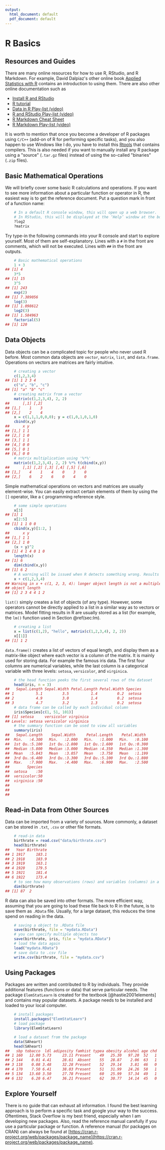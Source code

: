 ```yaml
---
output:
  html_document: default
  pdf_document: default
---
```


# R Basics

## Resources and Guides

There are many online resources for how to use R, RStudio, and R Markdown. For example, David Dalpiaz's other online book [Applied Statistics with R](http://daviddalpiaz.github.io/appliedstats/) contains an introduction to using them. There are also other online documentation such as 

* [Install R and RStudio](https://www.youtube.com/watch?v=cX532N_XLIs&t=19s/)
* [R tutorial](http://www.r-tutor.com/r-introduction)
* [Data in R Play-list (video)](https://www.youtube.com/playlist?list=PLBgxzZMu3GpPojVSoriMTWQCUno_3hjNi)
* [R and RStudio Play-list (video)](https://www.youtube.com/playlist?list=PLBgxzZMu3GpMjYhX7jLm5B9gEV7AOOJ5w)
* [R Markdown Cheat Sheet](https://www.rstudio.com/wp-content/uploads/2015/02/rmarkdown-cheatsheet.pdf)
* [R Markdown Play-list (video)](https://www.youtube.com/playlist?list=PLBgxzZMu3GpNgd07DwmS-2odHtMO6MWGH)

It is worth to mention that once you become a developer of R packages using `C/C++` (add-on of R for performing specific tasks), and you also happen to use Windows like I do, you have to install this [Rtools](https://cran.r-project.org/bin/windows/Rtools/) that contains compilers. This is also needed if you want to manually install any R package using a "source" (`.tar.gz` files) instead of using the so-called "binaries" (`.zip` files). 

## Basic Mathematical Operations

We will briefly cover some basic R calculations and operations. If you want to see more information about a particular function or operator in R, the easiest way is to get the reference document. Put a question mark in front of a function name:


```r
    # In a default R console window, this will open up a web browser.
    # In RStudio, this will be displayed at the ‘Help’ window at the bottom-right penal. 
    ?log2
    ?matrix
```

Try type-in the following commands into your R console and start to explore yourself. Most of them are self-explanatory. Lines with a `#` in the front are comments, which will not be executed. Lines with `##` in the front are outputs. 


```r
    # Basic mathematical operations
    1 + 3
## [1] 4
    3*5
## [1] 15
    3^5
## [1] 243
    exp(2)
## [1] 7.389056
    log(3)
## [1] 1.098612
    log2(3)
## [1] 1.584963
    factorial(5)
## [1] 120
```

## Data Objects

Data objects can be a complicated topic for people who never used R before. Most common data objects are `vector`, `matrix`, `list`, and `data.frame`. Operations on vectors are matrices are fairly intuitive.


```r
    # creating a vector
    c(1,2,3,4)
## [1] 1 2 3 4
    c("a", "b", "c")
## [1] "a" "b" "c"
    # creating matrix from a vector
    matrix(c(1,2,3,4), 2, 2)
##      [,1] [,2]
## [1,]    1    3
## [2,]    2    4
    x = c(1,1,1,0,0,0); y = c(1,0,1,0,1,0)
    cbind(x,y)
##      x y
## [1,] 1 1
## [2,] 1 0
## [3,] 1 1
## [4,] 0 0
## [5,] 0 1
## [6,] 0 0
    # matrix multiplication using '%*%'
    matrix(c(1,2,3,4), 2, 2) %*% t(cbind(x,y))
##      [,1] [,2] [,3] [,4] [,5] [,6]
## [1,]    4    1    4    0    3    0
## [2,]    6    2    6    0    4    0
```

Simple mathematical operations on vectors and matrices are usually element-wise. You can easily extract certain elements of them by using the `[]` operator, like a `C` programming reference style. 


```r
    # some simple operations 
    x[3]
## [1] 1
    x[2:5]
## [1] 1 1 0 0
    cbind(x,y)[1:2, ]
##      x y
## [1,] 1 1
## [2,] 1 0
    (x + y)^2
## [1] 4 1 4 0 1 0
    length(x)
## [1] 6
    dim(cbind(x,y))
## [1] 6 2
    # A warning will be issued when R detects something wrong. Results may still be produced.
    x + c(1,2,3,4)
## Warning in x + c(1, 2, 3, 4): longer object length is not a multiple of shorter
## object length
## [1] 2 3 4 4 1 2
```

`list()` simply creates a list of objects (of any type). However, some operators cannot be directly applied to a list in a similar way as to vectors or matrices. Model fitting results in R are usually stored as a list (for example, the `lm()` function used in Section \@ref(sec:lm).


```r
    # creating a list
    x = list(c(1,2), "hello", matrix(c(1,2,3,4), 2, 2))
    x[[1]]
## [1] 1 2
```

`data.frame()` creates a list of vectors of equal length, and display them as a matrix-like object where each vector is a column of the matrix. It is mainly used for storing data. For example the famous iris data. The first four columns are numerical variables, while the last column is a categorical variable with three levels: `setosa`, `versicolor`, and `virginica`.


```r
    # the head function peeks the first several rows of the dataset 
    head(iris, n = 3)
##   Sepal.Length Sepal.Width Petal.Length Petal.Width Species
## 1          5.1         3.5          1.4         0.2  setosa
## 2          4.9         3.0          1.4         0.2  setosa
## 3          4.7         3.2          1.3         0.2  setosa
    # data frame can be called by each individual column
    iris$Species[c(1, 51, 101)]
## [1] setosa     versicolor virginica 
## Levels: setosa versicolor virginica
    # the summary function can be used to view all variables
    summary(iris)
##   Sepal.Length    Sepal.Width     Petal.Length    Petal.Width   
##  Min.   :4.300   Min.   :2.000   Min.   :1.000   Min.   :0.100  
##  1st Qu.:5.100   1st Qu.:2.800   1st Qu.:1.600   1st Qu.:0.300  
##  Median :5.800   Median :3.000   Median :4.350   Median :1.300  
##  Mean   :5.843   Mean   :3.057   Mean   :3.758   Mean   :1.199  
##  3rd Qu.:6.400   3rd Qu.:3.300   3rd Qu.:5.100   3rd Qu.:1.800  
##  Max.   :7.900   Max.   :4.400   Max.   :6.900   Max.   :2.500  
##        Species  
##  setosa    :50  
##  versicolor:50  
##  virginica :50  
##                 
##                 
## 
```

## Read-in Data from Other Sources

Data can be imported from a variety of sources. More commonly, a dataset can be stored in `.txt`, `.csv` or other file formats. 

```r
    # read-in data
    birthrate = read.csv("data/birthrate.csv")
    head(birthrate)
##   Year Birthrate
## 1 1917     183.1
## 2 1918     183.9
## 3 1919     163.1
## 4 1920     179.5
## 5 1921     181.4
## 6 1922     173.4
    # to see how many observations (rows) and variables (columns) in a dataset
    dim(birthrate)
## [1] 87  2
```

R data can also be saved into other formats. The more efficient way, assuming that you are going to load these file back to R in the future, is to save them as `.RData` file. Usually, for a large dataset, this reduces the time spend on reading in the data. 

```r
    # saving a object to .RData file
    save(birthrate, file = "mydata.RData")
    # you can specify multiple objects too
    save(birthrate, iris, file = "mydata.RData")
    # load the data again
    load("mydata.RData")
    # save data to .csv file
    write.csv(birthrate, file = "mydata.csv")
```

## Using Packages

Packages are written and contributed to R by individuals. They provide additional features (functions or data) that serve particular needs. The package `ElemStatLearn` is created for the textbook [@hastie2001elements] and contains may popular datasets. A package needs to be installed and loaded to your local computer. 


```r
    # install packages
    install.packages("ElemStatLearn")
    # load package
    library(ElemStatLearn)
```




```r
    # load a dataset from the package 
    data(SAheart)
    head(SAheart)
##   sbp tobacco  ldl adiposity famhist typea obesity alcohol age chd
## 1 160   12.00 5.73     23.11 Present    49   25.30   97.20  52   1
## 2 144    0.01 4.41     28.61  Absent    55   28.87    2.06  63   1
## 3 118    0.08 3.48     32.28 Present    52   29.14    3.81  46   0
## 4 170    7.50 6.41     38.03 Present    51   31.99   24.26  58   1
## 5 134   13.60 3.50     27.78 Present    60   25.99   57.34  49   1
## 6 132    6.20 6.47     36.21 Present    62   30.77   14.14  45   0
```

## Explore Yourself

There is no guide that can exhaust all information. I found the best learning approach is to perform a specific task and google your way to the success. Oftentimes, Stack Overflow is my best friend, especially when I am developing new packages. Also, read the reference manual carefully if you use a particular package or function. A reference manual (for packages on CRAN) can always be found at [https://cran.r-project.org/web/packages/package_name](https://cran.r-project.org/web/packages/package_name). 
